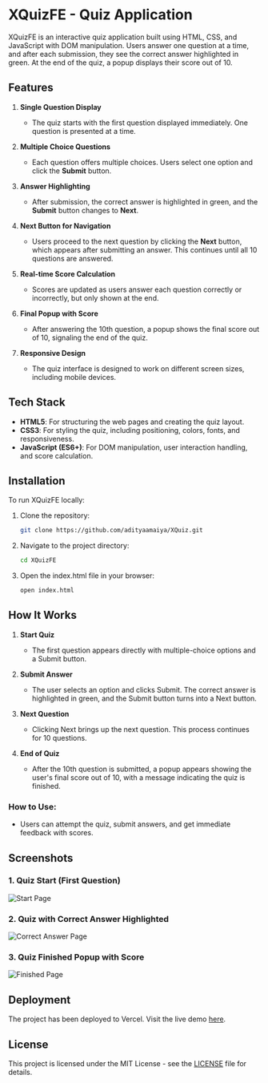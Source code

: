 # XQuizFE - Quiz Application

XQuizFE is an interactive quiz application built using HTML, CSS, and JavaScript with DOM manipulation. Users answer one question at a time, and after each submission, they see the correct answer highlighted in green. At the end of the quiz, a popup displays their score out of 10.

## Features

1. **Single Question Display**

   - The quiz starts with the first question displayed immediately. One question is presented at a time.

2. **Multiple Choice Questions**

   - Each question offers multiple choices. Users select one option and click the **Submit** button.

3. **Answer Highlighting**

   - After submission, the correct answer is highlighted in green, and the **Submit** button changes to **Next**.

4. **Next Button for Navigation**

   - Users proceed to the next question by clicking the **Next** button, which appears after submitting an answer. This continues until all 10 questions are answered.

5. **Real-time Score Calculation**

   - Scores are updated as users answer each question correctly or incorrectly, but only shown at the end.

6. **Final Popup with Score**

   - After answering the 10th question, a popup shows the final score out of 10, signaling the end of the quiz.

7. **Responsive Design**

   - The quiz interface is designed to work on different screen sizes, including mobile devices.

## Tech Stack

- **HTML5**: For structuring the web pages and creating the quiz layout.
- **CSS3**: For styling the quiz, including positioning, colors, fonts, and responsiveness.
- **JavaScript (ES6+)**: For DOM manipulation, user interaction handling, and score calculation.

## Installation

To run XQuizFE locally:

1. Clone the repository:

   ```bash
   git clone https://github.com/adityaamaiya/XQuiz.git
   ```

2. Navigate to the project directory:

   ```bash
   cd XQuizFE
   ```

3. Open the index.html file in your browser:

   ```bash
   open index.html
   ```

## How It Works

1. **Start Quiz**

   - The first question appears directly with multiple-choice options and a Submit button.

2. **Submit Answer**

   - The user selects an option and clicks Submit. The correct answer is highlighted in green, and the Submit button turns into a Next button.

3. **Next Question**

   - Clicking Next brings up the next question. This process continues for 10 questions.

4. **End of Quiz**

   - After the 10th question is submitted, a popup appears showing the user's final score out of 10, with a message indicating the quiz is finished.

### How to Use:

- Users can attempt the quiz, submit answers, and get immediate feedback with scores.

## Screenshots

### 1. Quiz Start (First Question)

![Start Page](https://i.imgur.com/eY5tXlD.png)

### 2. Quiz with Correct Answer Highlighted

![Correct Answer Page](https://i.imgur.com/2XpPSsQ.png)

### 3. Quiz Finished Popup with Score

![Finished Page](https://i.imgur.com/1wPlevY.png)

## Deployment

The project has been deployed to Vercel. Visit the live demo [here](https://x-quiz-orpin.vercel.app/).

## License

This project is licensed under the MIT License - see the [LICENSE](LICENSE) file for details.
